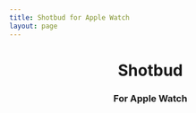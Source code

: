 ```yaml
---
title: Shotbud for Apple Watch
layout: page
---
```


<header class="homepage-cover">
    <div class="homepage-cover__text-container">
        <h1>Shotbud</h1>
        <h3>For Apple Watch</h3>
    </div>
</header>

<!-- Shotbud is an interactive tool for shooters to track and visualize their shooting sessions while improving performance and reinforcing responsible gun ownership. Shotbud utilizes the wealth of sensors on Apple Watch for increased shot detection accuracy and shooting metrics -- not possible with standard smartphone-based or analog timers.

{% callout info %}

### Looking for API documentation?

Nemo enim ipsam voluptatem quia voluptas sit aspernatur aut odit aut fugit [Panoply.io](https://panoply.io.com)

{% endcallout %}

sit `aspernatur` aut odit aut fugit, sed quia `consequuntur` magni dolores eos qui ratione voluptatem sequi nesciunt. Neque porro quisquam est, qui dolorem.

## Discussion

Perspiciatis unde omnis iste `const query = getQueryStrings();` natus error sit voluptatem accusantium doloremque laudantium, totam rem aperiam, eaque ipsa quae ab illo inventore veritatis et quasi architecto beatae vitae dicta sunt explicabo.

{% callout success %}

Check out our sample article with placeholder content on [Using Placeholder Data Effectively]({{site.url}}/ingesting-data/)

{% endcallout %} -->

